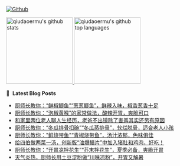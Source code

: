 [![Github](https://img.shields.io/github/followers/qiudaoermu?label=Follow&style=social)](https://github.com/qiudaoermu)

<a href="https://github.com/qiudaoermu">
  <img height="180em" src="https://github-readme-stats.vercel.app/api?username=qiudaoermu&show_icons=true&count_private=true" alt="qiudaoermu's github stats" />
  <img height="180em" src="https://github-readme-stats.vercel.app/api/top-langs/?username=qiudaoermu&layout=compact" alt="qiudaoermu's github top languages" />
</a>
<br/>

<!--
** qiudaoermu / qiudaoermu ** is a ✨ _special_ ✨ repository because its`README.md`(this file) appears on your GitHub profile.

Here are some ideas to get you started:

  - 🔭 I’m currently working on ...
- 🌱 I’m currently learning ...
- 👯 I’m looking to collaborate on ...
- 🤔 I’m looking for help with ...
- 💬 Ask me about ...
- 📫 How to reach me: ...
- 😄 Pronouns: ...
- ⚡ Fun fact: ...
-->

📕 &nbsp;**Latest Blog Posts**

<!-- BLOG-POST-LIST:START -->
- [厨师长教你：“鲜椒鲫鱼”“葱葱鲫鱼”，鲜辣入味，椒香葱香十足](https://www.youtube.com/watch?v=WD45N_apLDI)
- [厨师长教你：“泡椒黄喉”的家常做法，酸辣开胃，爽脆可口](https://www.youtube.com/watch?v=aVuqWEX2sRQ)
- [和家里两位老人聊人生经历，老爸不出镜除了害羞其实还另有原因](https://www.youtube.com/watch?v=DQ4rBopogF8)
- [厨师长教你：“冬瓜排骨扣碗”“冬瓜蒸排骨”，软烂脱骨，适合老人小孩](https://www.youtube.com/watch?v=0zYD9bAATSM)
- [厨师长教你：&quot;鲜烧带鱼&quot;“青椒烧带鱼”，汤汁浓郁，色味俱佳](https://www.youtube.com/watch?v=i7dFev-rgLI)
- [给四伯做两菜一汤，创新版“油爆鳝片”中加入猪肚和鸡肉，好吃！](https://www.youtube.com/watch?v=avEfMjAoy9o)
- [厨师长教你：“开胃凉拌花生”“芥末拌花生”，夏季必备，爽脆开胃](https://www.youtube.com/watch?v=86pXYA_SiLc)
- [天气炎热，厨师长用土豆淀粉做“川味凉粉”，开胃又解暑](https://www.youtube.com/watch?v=_TGki_Mht88)
<!-- BLOG-POST-LIST:END -->


